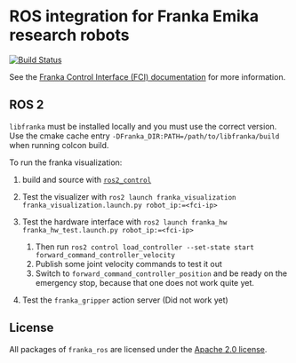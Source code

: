 # ROS integration for Franka Emika research robots

[![Build Status][travis-status]][travis]

See the [Franka Control Interface (FCI) documentation][fci-docs] for more information.

## ROS 2
`libfranka` must be installed locally and you must use the correct version. Use the cmake cache entry `-DFranka_DIR:PATH=/path/to/libfranka/build` when running colcon build.

To run the franka visualization:

1. build and source with [`ros2_control`][ros2control]
2. Test the visualizer with `ros2 launch franka_visualization franka_visualization.launch.py robot_ip:=<fci-ip>`
3. Test the hardware interface with `ros2 launch franka_hw franka_hw_test.launch.py robot_ip:=<fci-ip>` 
    1. Then run `ros2 control load_controller --set-state start forward_command_controller_velocity`
    2. Publish some joint velocity commands to test it out
    3. Switch to `forward_command_controller_position` and be ready on the emergency stop, because that one does not work quite yet.

4. Test the `franka_gripper` action server (Did not work yet)

## License

All packages of `franka_ros` are licensed under the [Apache 2.0 license][apache-2.0].

[apache-2.0]: https://www.apache.org/licenses/LICENSE-2.0.html
[fci-docs]: https://frankaemika.github.io/docs
[travis-status]: https://travis-ci.org/frankaemika/franka_ros.svg?branch=kinetic-devel
[travis]: https://travis-ci.org/frankaemika/franka_ros
[ros2control]:https://github.com/ros-controls/ros2_control/
